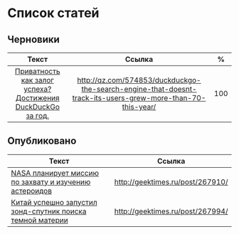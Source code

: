 # Список статей

## Черновики

|Текст|Ссылка|%|
|:-------------:|:-------------:|:-------------:|
|[Приватность как залог успеха? Достижения DuckDuckGo за год.](draft/t_DuckDuckGo_70_percent.html)|http://qz.com/574853/duckduckgo-the-search-engine-that-doesnt-track-its-users-grew-more-than-70-this-year/|100|

## Опубликовано

|Текст|Ссылка|
|----------|:-------------:|
|[NASA планирует миссию по захвату и изучению астероидов](done/done/t_NASA_Asteroid_Redirect_Mission.txt)|http://geektimes.ru/post/267910/|
|[Китай успешно запустил зонд-спутник поиска темной материи](done/t_China_dark_matter_hunter.html)|http://geektimes.ru/post/267994/|
